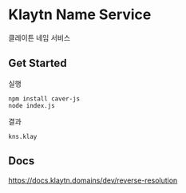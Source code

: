 # Klaytn Name Service
클레이튼 네임 서비스

## Get Started
실행
```
npm install caver-js
node index.js
```

결과
```
kns.klay
```

## Docs
https://docs.klaytn.domains/dev/reverse-resolution